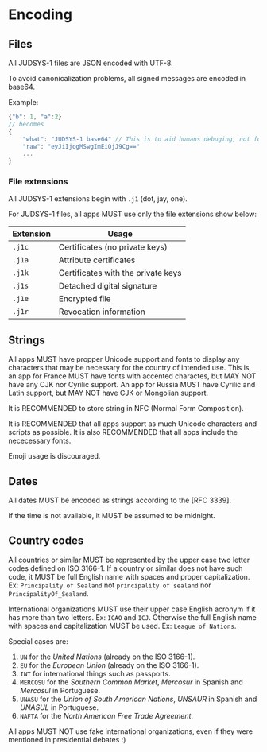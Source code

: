 # Encoding

## Files

All JUDSYS-1 files are JSON encoded with UTF-8.

To avoid canonicalization problems, all signed messages are encoded in base64.

Example:

```js
{"b": 1, "a":2}
// becomes
{
    "what": "JUDSYS-1 base64" // This is to aid humans debuging, not for machines to use 
    "raw": "eyJiIjogMSwgImEiOjJ9Cg=="
    ...
}
```

### File extensions

All JUDSYS-1 extensions begin with `.j1` (dot, jay, one). 

For JUDSYS-1 files, all apps MUST use only the file extensions show below:

| Extension | Usage |
|-----------|-------|
| `.j1c` | Certificates (no private keys) |
| `.j1a` | Attribute certificates |
| `.j1k` | Certificates with the private keys |
| `.j1s` | Detached digital signature |
| `.j1e` | Encrypted file |
| `.j1r` | Revocation information |

## Strings

All apps MUST have propper Unicode support and fonts to display any characters that may be necessary for the country of intended use. This is, an app for France MUST have fonts with accented charactes, but MAY NOT have any CJK nor Cyrilic support. An app for Russia MUST have Cyrilic and Latin support, but MAY NOT have CJK or Mongolian support.

It is RECOMMENDED to store string in NFC (Normal Form Composition).

It is RECOMMENDED that all apps support as much Unicode characters and scripts as possible. It is also RECOMMENDED that all apps include the nececessary fonts.

Emoji usage is discouraged.

## Dates

All dates MUST be encoded as strings according to the [RFC 3339].

If the time is not available, it MUST be assumed to be midnight.

## Country codes

All countries or similar MUST be represented by the upper case two letter codes defined on ISO 3166-1. If a country or similar does not have such code, it MUST be full English name with spaces and proper capitalization. Ex: `Principality of Sealand` not `principality of sealand` nor `PrincipalityOf_Sealand`.

International organizations MUST use their upper case English acronym if it has more than two letters. Ex: `ICAO` and `ICJ`. Otherwise the full English name with spaces and capitalization MUST be used. Ex: `League of Nations`.

Special cases are:

  1. `UN` for the *United Nations* (already on the ISO 3166-1).
  1. `EU` for the *European Union* (already on the ISO 3166-1).
  1. `INT` for international things such as passports.
  1. `MERCOSU` for the *Southern Common Market*, *Mercosur* in Spanish and *Mercosul* in Portuguese.
  1. `UNASU` for the *Union of South American Nations*, *UNSAUR* in Spanish and *UNASUL* in Portuguese.
  1. `NAFTA` for the *North American Free Trade Agreement*.

All apps MUST NOT use fake international organizations, even if they were mentioned in presidential debates :)

